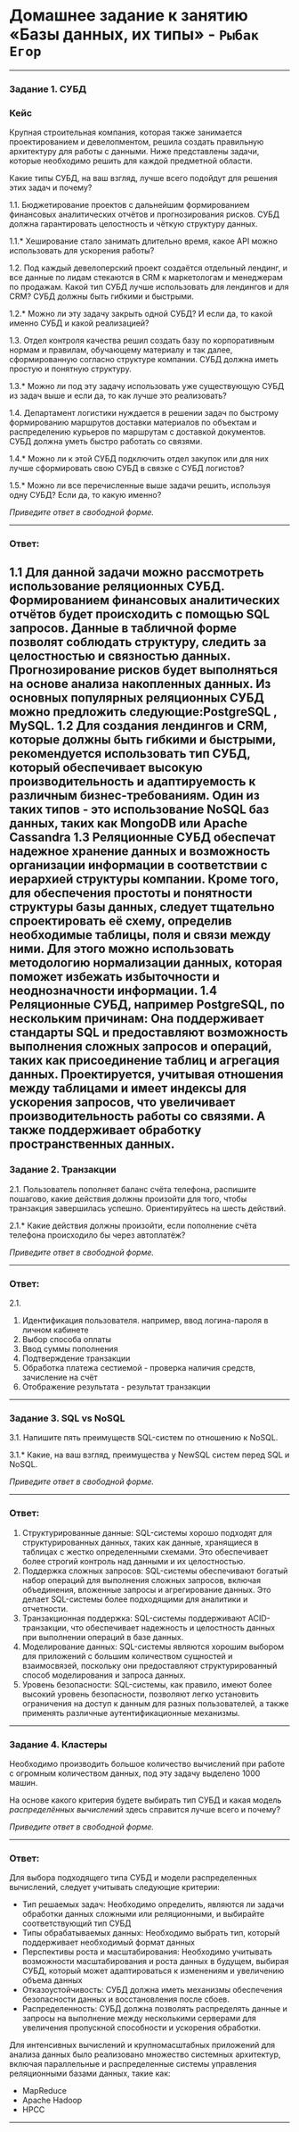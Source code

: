 # Домашнее задание к занятию «Базы данных, их типы» - `Рыбак Егор`

---

### Задание 1. СУБД

### Кейс
Крупная строительная компания, которая также занимается проектированием и девелопментом, решила создать 
правильную архитектуру для работы с данными. Ниже представлены задачи, которые необходимо решить для
каждой предметной области. 

Какие типы СУБД, на ваш взгляд, лучше всего подойдут для решения этих задач и почему? 
 
1.1. Бюджетирование проектов с дальнейшим формированием финансовых аналитических отчётов и прогнозирования рисков.
СУБД должна гарантировать целостность и чёткую структуру данных.

1.1.* Хеширование стало занимать длительно время, какое API можно использовать для ускорения работы? 

1.2. Под каждый девелоперский проект создаётся отдельный лендинг, и все данные по лидам стекаются в CRM к 
маркетологам и менеджерам по продажам. Какой тип СУБД лучше использовать для лендингов и для CRM? 
СУБД должны быть гибкими и быстрыми.

1.2.* Можно ли эту задачу закрыть одной СУБД? И если да, то какой именно СУБД и какой реализацией?

1.3. Отдел контроля качества решил создать базу по корпоративным нормам и правилам, обучающему материалу 
и так далее, сформированную согласно структуре компании. СУБД должна иметь простую и понятную структуру.

1.3.* Можно ли под эту задачу использовать уже существующую СУБД из задач выше и если да, то как лучше это 
реализовать?

1.4. Департамент логистики нуждается в решении задач по быстрому формированию маршрутов доставки материалов 
по объектам и распределению курьеров по маршрутам с доставкой документов. СУБД должна уметь быстро работать
со связями.

1.4.* Можно ли к этой СУБД подключить отдел закупок или для них лучше сформировать свою СУБД в связке с СУБД 
логистов?

1.5.* Можно ли все перечисленные выше задачи решить, используя одну СУБД? Если да, то какую именно?

*Приведите ответ в свободной форме.*

---
### Ответ:
1.1 
Для данной задачи можно рассмотреть использование реляционных СУБД. Формированием финансовых аналитических отчётов будет происходить с помощью SQL запросов. Данные в табличной форме позволят соблюдать структуру, следить за целостностью и связностью данных. Прогнозирование рисков будет выполняться на основе анализа накопленных данных. Из основных популярных реляционных СУБД можно предложить следующие:PostgreSQL , MySQL.
1.2
Для создания лендингов и CRM, которые должны быть гибкими и быстрыми, рекомендуется использовать тип СУБД, который обеспечивает высокую производительность и адаптируемость к различным бизнес-требованиям. Один из таких типов - это использование NoSQL баз данных, таких как MongoDB или Apache Cassandra
1.3
Реляционные СУБД обеспечат надежное хранение данных и возможность организации информации в соответствии с иерархией структуры компании.
Кроме того, для обеспечения простоты и понятности структуры базы данных, следует тщательно спроектировать её схему, определив необходимые таблицы, поля и связи между ними. Для этого можно использовать методологию нормализации данных, которая поможет избежать избыточности и неоднозначности информации.
1.4
Реляционные СУБД, например PostgreSQL, по нескольким причинам: Она поддерживает стандарты SQL и предоставляют возможность выполнения сложных запросов и операций, таких как присоединение таблиц и агрегация данных. Проектируется, учитывая отношения между таблицами и имеет индексы для ускорения запросов, что увеличивает производительность работы со связями. А также поддерживает обработку пространственных данных.
---

### Задание 2. Транзакции

2.1. Пользователь пополняет баланс счёта телефона, распишите пошагово, какие действия должны произойти для того, чтобы 
транзакция завершилась успешно. Ориентируйтесь на шесть действий.

2.1.* Какие действия должны произойти, если пополнение счёта телефона происходило бы через автоплатёж?

*Приведите ответ в свободной форме.*

---
### Ответ:
2.1.
1. Идентификация пользователя. например, ввод логина-пароля в личном кабинете
2. Выбор способа оплаты
3. Ввод суммы пополнения
4. Подтверждение транзакции
5. Обработка платежа сестиемой - проверка наличия средств, зачисление на счёт
6. Отображение результата - результат транзакции

---

### Задание 3. SQL vs NoSQL

3.1. Напишите пять преимуществ SQL-систем по отношению к NoSQL. 

3.1.* Какие, на ваш взгляд, преимущества у NewSQL систем перед SQL и NoSQL.

*Приведите ответ в свободной форме.*

---
### Ответ:
1. Структурированные данные: SQL-системы хорошо подходят для структурированных данных, таких как данные, хранящиеся в таблицах с жестко определенными схемами. Это обеспечивает более строгий контроль над данными и их целостностью.
2. Поддержка сложных запросов: SQL-системы обеспечивают богатый набор операций для выполнения сложных запросов, включая объединения, вложенные запросы и агрегирование данных. Это делает SQL-системы более подходящими для аналитики и отчетности.
3. Транзакционная поддержка: SQL-системы поддерживают ACID-транзакции, что обеспечивает надежность и целостность данных при выполнении операций в базе данных.
4. Моделирование данных: SQL-системы являются хорошим выбором для приложений с большим количеством сущностей и взаимосвязей, поскольку они предоставляют структурированный способ моделирования и запроса данных.
5. Уровень безопасности: SQL-системы, как правило, имеют более высокий уровень безопасности, позволяют легко установить ограничения на доступ к данным для разных пользователей, а также применять различные аутентификационные механизмы.
---

### Задание 4. Кластеры

Необходимо производить большое количество вычислений при работе с огромным количеством данных, под эту задачу 
выделено 1000 машин. 

На основе какого критерия будете выбирать тип СУБД и какая модель *распределённых вычислений* 
здесь справится лучше всего и почему?

*Приведите ответ в свободной форме.*

---
### Ответ:
Для выбора подходящего типа СУБД и модели распределенных вычислений, следует учитывать следующие критерии:
- Тип решаемых задач: Необходимо определить, являются ли задачи обработки данных сложными или реляционными, и выбирайте соответствующий тип СУБД
- Типы обрабатываемых данных: Необходимо выбрать тип, который поддерживает необходимый формат данных
- Перспективы роста и масштабирования: Необходимо учитывать возможности масштабирования и роста данных в будущем, выбирая СУБД, который может адаптироваться к изменениям и увеличению объема данных
- Отказоустойчивость: СУБД должна иметь механизмы обеспечения безопасности данных и восстановления после сбоев.
- Распределенность: СУБД должна позволять распределять данные и запросы на выполнение между несколькими серверами для увеличения пропускной способности и ускорения обработки.

Для интенсивных вычислений и крупномасштабных приложений для анализа данных было реализовано множество системных архитектур, включая параллельные и распределенные системы управления реляционными базами данных, такие как: 
- MapReduce
- Apache Hadoop
- HPCC
---



